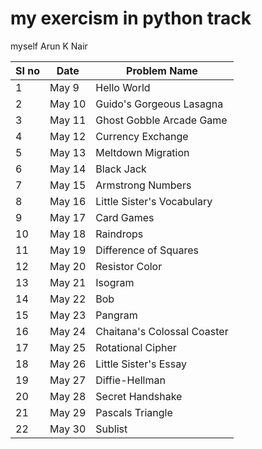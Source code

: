 # my exercism in python track 

myself Arun K Nair 

|SI no|Date  | Problem Name	|
|----|------|-------------|
|  1 |May 9 | Hello  World   |
|  2 |May 10|Guido's Gorgeous Lasagna|
|  3 |May 11|Ghost Gobble Arcade Game|
|  4 |May 12|Currency Exchange |
| 5  |May 13|Meltdown Migration |
| 6  |May 14|Black Jack   |
| 7  |May 15|Armstrong Numbers|
| 8  |May 16|Little Sister's Vocabulary|
| 9  |May 17|Card Games|
| 10 |May 18|Raindrops|
| 11 |May 19|Difference of Squares|
| 12 |May 20|Resistor Color |
| 13 |May 21|Isogram|
| 14 |May 22|Bob|
| 15 |May 23|Pangram|
| 16 |May 24|Chaitana's Colossal Coaster|
| 17 |May 25|Rotational Cipher|
| 18 |May 26|Little Sister's Essay|
| 19 |May 27|Diffie-Hellman|
| 20 |May 28|Secret Handshake|
| 21 |May 29|Pascals Triangle|
| 22 |May 30|Sublist|
